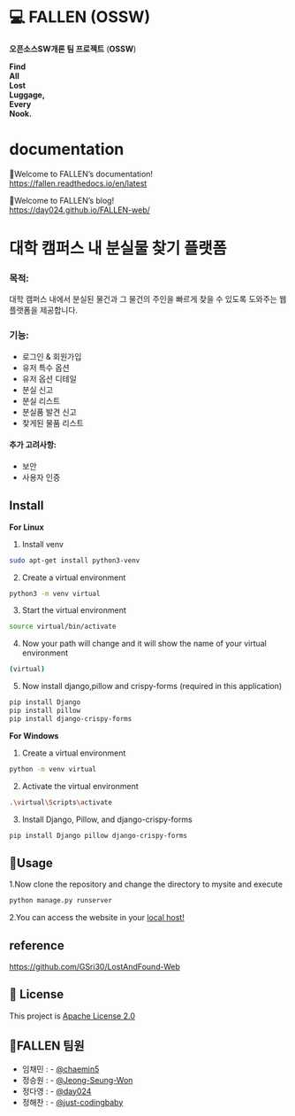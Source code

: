 # 💻 FALLEN (OSSW)

**오픈소스SW개론 팀 프로젝트** (**OSSW**) <br>

**Find** <br>
**All** <br>
**Lost** <br>
**Luggage,** <br>
**Every** <br>
**Nook.** <br>


# documentation

📌Welcome to FALLEN’s documentation!<br>
https://fallen.readthedocs.io/en/latest<br>

📌Welcome to FALLEN’s blog!<br>
https://day024.github.io/FALLEN-web/<br> 
# 대학 캠퍼스 내 분실물 찾기 플랫폼 

### **목적**: 
대학 캠퍼스 내에서 분실된 물건과 그 물건의 주인을 빠르게 찾을 수 있도록 도와주는 웹 플랫폼을 제공합니다.

### **기능**:
 - 로그인 & 회원가입
 - 유저 특수 옵션
 - 유저 옵션 디테일 
 - 분실 신고
 - 분실 리스트
 - 분실품 발견 신고
 - 찾게된 물품 리스트

#### **추가 고려사항**:
 - 보안
 - 사용자 인증
## Install
**For Linux**
1. Install venv
```sh
sudo apt-get install python3-venv
```
2. Create a virtual environment
```sh
python3 -m venv virtual
```
3. Start the virtual environment
```sh
source virtual/bin/activate
```
4. Now your path will change and it will show the name of your virtual environment
```sh
(virtual)
```
5. Now install django,pillow and crispy-forms (required in this application)
```sh
pip install Django
pip install pillow
pip install django-crispy-forms
```
**For Windows**
1. Create a virtual environment
```sh
python -m venv virtual
```
2. Activate the virtual environment
```sh
.\virtual\Scripts\activate
```
3. Install Django, Pillow, and django-crispy-forms
```sh
pip install Django pillow django-crispy-forms
```

## 🔧Usage
1.Now clone the repository and change the directory to mysite and execute
```sh
python manage.py runserver
```
2.You can access the website in your <a href="http://127.0.0.1:8000/">local host!</a>


## reference
https://github.com/GSri30/LostAndFound-Web

## 📝 License
This project is [Apache License 2.0](https://github.com/just-codingbaby/FALLEN/blob/main/LICENSE)

## 👤FALLEN 팀원
- 임채민 : - [@chaemin5](https://github.com/chaemin5)
- 정승원 : - [@Jeong-Seung-Won](https://github.com/Jeong-Seung-Won)
- 정다영 : - [@day024](https://github.com/day024)
- 정해찬 : - [@just-codingbaby](https://github.com/just-codingbaby)

